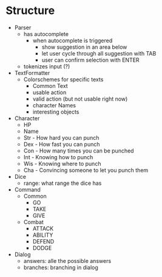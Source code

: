 # Structure
* Parser
	* has autocomplete
		* when autocomplete is triggered
			* show suggestion in an area below
			* let user cycle through all suggestion with TAB
			* user can confirm selection with ENTER
	* tokenizes input (?)
* TextFormatter
	* Colorschemes for specific texts
		* Common Text
		* usable action
		* valid action (but not usable right now)
		* character Names
		* interesting objects
* Character
	* HP
	* Name
	* Str - How hard you can punch
	* Dex - How fast you can punch
	* Con - How many times you can be punched
	* Int - Knowing how to punch
	* Wis - Knowing where to punch
	* Cha - Convincing someone to let you punch them
* Dice
	* range: what range the dice has
* Command
	* Common
		* GO
		* TAKE
		* GIVE
	* Combat
		* ATTACK
		* ABILITY
		* DEFEND
		* DODGE
* Dialog
	* answers: alle the possible answers
	* branches: branching in dialog

	
